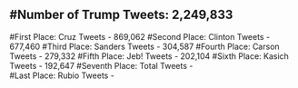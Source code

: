 #Number of Trump Tweets: 2,249,833
---
#First Place: Cruz Tweets - 869,062
#Second Place: Clinton Tweets - 677,460
#Third Place: Sanders Tweets - 304,587
#Fourth Place: Carson Tweets - 279,332
#Fifth Place: Jeb! Tweets - 202,104
#Sixth Place: Kasich Tweets - 192,647
#Seventh Place: Total Tweets -  
#Last Place: Rubio Tweets - 
